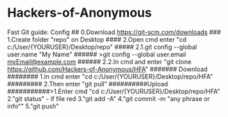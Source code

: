 # Hackers-of-Anonymous
Fast Git guide:
    Config
    ## 0.Download https://git-scm.com/downloads
    ### 1.Create folder "repo" on Desktop
    #### 2.Open cmd enter "cd c:/User/{YOURUSER}/Desktop/repo"
    ##### 2.1.git config --global user.name "My Name" 
        ###### >git config --global user.email myEmail@example.com
    ###### 2.2.In cmd and enter "git clone https://github.com/Hackers-of-Anonymous/HFA"
   ####### Download
    ######## 1.In cmd enter "cd c:/User/{YOURUSER}/Desktop/repo/HFA"
    ######### 2.Then enter "git pull"
    ##########Upload
     ###########>1.Enter cmd "cd c:/User/{YOURUSER}/Desktop/repo/HFA"
     2."git status" - if file red
     3."git add -A"
     4."git commit -m "any phrase or info""
     5."git push"
